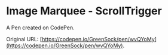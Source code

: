 # Image Marquee - ScrollTrigger

A Pen created on CodePen.

Original URL: [https://codepen.io/GreenSock/pen/wvQYoMy](https://codepen.io/GreenSock/pen/wvQYoMy).

